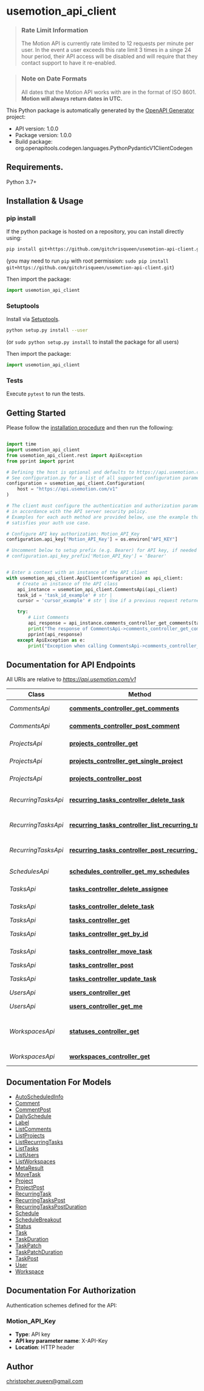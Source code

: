 # usemotion_api_client
<!-- theme: warning -->

> ### Rate Limit Information
>
> The Motion API is currently rate limited to 12 requests per minute per user. In the event a user exceeds this rate limit 3 times
> in a singe 24 hour period, their API access will be disabled and will require that they contact support to have it re-enabled.

<!-- theme: info -->

> ### Note on Date Formats
>
> All dates that the Motion API works with are in the format of ISO 8601. **Motion will always return dates in UTC.**


This Python package is automatically generated by the [OpenAPI Generator](https://openapi-generator.tech) project:

- API version: 1.0.0
- Package version: 1.0.0
- Build package: org.openapitools.codegen.languages.PythonPydanticV1ClientCodegen

## Requirements.

Python 3.7+

## Installation & Usage
### pip install

If the python package is hosted on a repository, you can install directly using:

```sh
pip install git+https://github.com/gitchrisqueen/usemotion-api-client.git
```
(you may need to run `pip` with root permission: `sudo pip install git+https://github.com/gitchrisqueen/usemotion-api-client.git`)

Then import the package:
```python
import usemotion_api_client
```

### Setuptools

Install via [Setuptools](http://pypi.python.org/pypi/setuptools).

```sh
python setup.py install --user
```
(or `sudo python setup.py install` to install the package for all users)

Then import the package:
```python
import usemotion_api_client
```

### Tests

Execute `pytest` to run the tests.

## Getting Started

Please follow the [installation procedure](#installation--usage) and then run the following:

```python

import time
import usemotion_api_client
from usemotion_api_client.rest import ApiException
from pprint import pprint

# Defining the host is optional and defaults to https://api.usemotion.com/v1
# See configuration.py for a list of all supported configuration parameters.
configuration = usemotion_api_client.Configuration(
    host = "https://api.usemotion.com/v1"
)

# The client must configure the authentication and authorization parameters
# in accordance with the API server security policy.
# Examples for each auth method are provided below, use the example that
# satisfies your auth use case.

# Configure API key authorization: Motion_API_Key
configuration.api_key['Motion_API_Key'] = os.environ["API_KEY"]

# Uncomment below to setup prefix (e.g. Bearer) for API key, if needed
# configuration.api_key_prefix['Motion_API_Key'] = 'Bearer'


# Enter a context with an instance of the API client
with usemotion_api_client.ApiClient(configuration) as api_client:
    # Create an instance of the API class
    api_instance = usemotion_api_client.CommentsApi(api_client)
    task_id = 'task_id_example' # str | 
    cursor = 'cursor_example' # str | Use if a previous request returned a cursor. Will page through results (optional)

    try:
        # List Comments
        api_response = api_instance.comments_controller_get_comments(task_id, cursor=cursor)
        print("The response of CommentsApi->comments_controller_get_comments:\n")
        pprint(api_response)
    except ApiException as e:
        print("Exception when calling CommentsApi->comments_controller_get_comments: %s\n" % e)

```

## Documentation for API Endpoints

All URIs are relative to *https://api.usemotion.com/v1*

Class | Method | HTTP request | Description
------------ | ------------- | ------------- | -------------
*CommentsApi* | [**comments_controller_get_comments**](docs/CommentsApi.md#comments_controller_get_comments) | **GET** /comments | List Comments
*CommentsApi* | [**comments_controller_post_comment**](docs/CommentsApi.md#comments_controller_post_comment) | **POST** /comments | Create Comment
*ProjectsApi* | [**projects_controller_get**](docs/ProjectsApi.md#projects_controller_get) | **GET** /projects | List Projects
*ProjectsApi* | [**projects_controller_get_single_project**](docs/ProjectsApi.md#projects_controller_get_single_project) | **GET** /projects/{projectId} | Retrieve Project
*ProjectsApi* | [**projects_controller_post**](docs/ProjectsApi.md#projects_controller_post) | **POST** /projects | Create Project
*RecurringTasksApi* | [**recurring_tasks_controller_delete_task**](docs/RecurringTasksApi.md#recurring_tasks_controller_delete_task) | **DELETE** /recurring-tasks/{taskId} | Delete a Recurring Task
*RecurringTasksApi* | [**recurring_tasks_controller_list_recurring_tasks**](docs/RecurringTasksApi.md#recurring_tasks_controller_list_recurring_tasks) | **GET** /recurring-tasks | List Recurring Tasks
*RecurringTasksApi* | [**recurring_tasks_controller_post_recurring_task**](docs/RecurringTasksApi.md#recurring_tasks_controller_post_recurring_task) | **POST** /recurring-tasks | Create a Recurring Task
*SchedulesApi* | [**schedules_controller_get_my_schedules**](docs/SchedulesApi.md#schedules_controller_get_my_schedules) | **GET** /schedules | Get schedules
*TasksApi* | [**tasks_controller_delete_assignee**](docs/TasksApi.md#tasks_controller_delete_assignee) | **DELETE** /tasks/{taskId}/assignee | Unassign a task
*TasksApi* | [**tasks_controller_delete_task**](docs/TasksApi.md#tasks_controller_delete_task) | **DELETE** /tasks/{taskId} | Delete a Task
*TasksApi* | [**tasks_controller_get**](docs/TasksApi.md#tasks_controller_get) | **GET** /tasks | List Tasks
*TasksApi* | [**tasks_controller_get_by_id**](docs/TasksApi.md#tasks_controller_get_by_id) | **GET** /tasks/{taskId} | Retrieve a Task
*TasksApi* | [**tasks_controller_move_task**](docs/TasksApi.md#tasks_controller_move_task) | **PATCH** /tasks/{taskId}/move | Move Workspace
*TasksApi* | [**tasks_controller_post**](docs/TasksApi.md#tasks_controller_post) | **POST** /tasks | Create Task
*TasksApi* | [**tasks_controller_update_task**](docs/TasksApi.md#tasks_controller_update_task) | **PATCH** /tasks/{taskId} | Update a Task
*UsersApi* | [**users_controller_get**](docs/UsersApi.md#users_controller_get) | **GET** /users | List users
*UsersApi* | [**users_controller_get_me**](docs/UsersApi.md#users_controller_get_me) | **GET** /users/me | Get My User
*WorkspacesApi* | [**statuses_controller_get**](docs/WorkspacesApi.md#statuses_controller_get) | **GET** /statuses | List statuses for a workspace
*WorkspacesApi* | [**workspaces_controller_get**](docs/WorkspacesApi.md#workspaces_controller_get) | **GET** /workspaces | List workspaces


## Documentation For Models

 - [AutoScheduledInfo](docs/AutoScheduledInfo.md)
 - [Comment](docs/Comment.md)
 - [CommentPost](docs/CommentPost.md)
 - [DailySchedule](docs/DailySchedule.md)
 - [Label](docs/Label.md)
 - [ListComments](docs/ListComments.md)
 - [ListProjects](docs/ListProjects.md)
 - [ListRecurringTasks](docs/ListRecurringTasks.md)
 - [ListTasks](docs/ListTasks.md)
 - [ListUsers](docs/ListUsers.md)
 - [ListWorkspaces](docs/ListWorkspaces.md)
 - [MetaResult](docs/MetaResult.md)
 - [MoveTask](docs/MoveTask.md)
 - [Project](docs/Project.md)
 - [ProjectPost](docs/ProjectPost.md)
 - [RecurringTask](docs/RecurringTask.md)
 - [RecurringTasksPost](docs/RecurringTasksPost.md)
 - [RecurringTasksPostDuration](docs/RecurringTasksPostDuration.md)
 - [Schedule](docs/Schedule.md)
 - [ScheduleBreakout](docs/ScheduleBreakout.md)
 - [Status](docs/Status.md)
 - [Task](docs/Task.md)
 - [TaskDuration](docs/TaskDuration.md)
 - [TaskPatch](docs/TaskPatch.md)
 - [TaskPatchDuration](docs/TaskPatchDuration.md)
 - [TaskPost](docs/TaskPost.md)
 - [User](docs/User.md)
 - [Workspace](docs/Workspace.md)


<a id="documentation-for-authorization"></a>
## Documentation For Authorization


Authentication schemes defined for the API:
<a id="Motion_API_Key"></a>
### Motion_API_Key

- **Type**: API key
- **API key parameter name**: X-API-Key
- **Location**: HTTP header


## Author

christopher.queen@gmail.com


